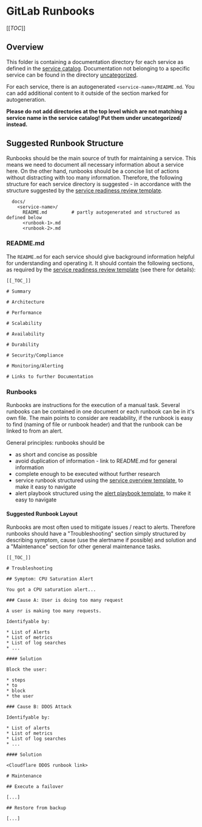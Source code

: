 # GitLab Runbooks

[[_TOC_]]

## Overview

This folder is containing a documentation directory for each service as defined
in the [service catalog](../services/service-catalog.yml). Documentation not
belonging to a specific service can be found in the directory
[uncategorized](uncategorized/).

For each service, there is an autogenerated `<service-name>/README.md`. You can
add additional content to it outside of the section marked for autogeneration.

**Please do not add directories at the top level which are not matching a
service name in the service catalog! Put them under uncategorized/ instead.**

## Suggested Runbook Structure

Runbooks should be the main source of truth for maintaining a service. This
means we need to document all necessary information about a service here. On the
other hand, runbooks should be a concise list of actions without distracting
with too many information. Therefore, the following structure for each service
directory is suggested - in accordance with the structure suggested by the
[service readiness review
template](https://gitlab.com/gitlab-com/gl-infra/readiness/-/blob/master/.gitlab/issue_templates/service_readiness.md).

```
  docs/
    <service-name>/
      README.md         # partly autogenerated and structured as defined below
      <runbook-1>.md
      <runbook-2>.md
```

### README.md

The `README.md` for each service should give background information helpful
for understanding and operating it. It should contain the following sections, as
required by the [service readiness review
template](https://gitlab.com/gitlab-com/gl-infra/readiness/-/blob/master/.gitlab/issue_templates/service_readiness.md) (see there for details):

```
[[_TOC_]]

# Summary

# Architecture

# Performance

# Scalability

# Availability

# Durability

# Security/Compliance

# Monitoring/Alerting

# Links to further Documentation
```

### Runbooks

Runbooks are instructions for the execution of a manual task. Several runbooks
can be contained in one document or each runbook can be in it's own file. The
main points to consider are readability, if the runbook is easy to find (naming
of file or runbook header) and that the runbook can be linked to from an alert.

General principles: runbooks should be

* as short and concise as possible
* avoid duplication of information - link to README.md for general information
* complete enough to be executed without further research
* service runbook structured using the [service overview template](template-service-overview.md), to make it easy to navigate
* alert playbook structured using the [alert playbook template](template-alert-playbook.md), to make it easy to navigate

#### Suggested Runbook Layout

Runbooks are most often used to mitigate issues / react to alerts. Therefore
runbooks should have a "Troubleshooting" section simply structured by describing
symptom, cause (use the alertname if possible) and solution and a "Maintenance"
section for other general maintenance tasks.

```
[[_TOC_]]

# Troubleshooting

## Symptom: CPU Saturation Alert

You got a CPU saturation alert...

### Cause A: User is doing too many request

A user is making too many requests.

Identifyable by:

* List of Alerts
* List of metrics
* List of log searches
* ...

#### Solution

Block the user:

* steps
* to
* block
* the user

### Cause B: DDOS Attack

Identifyable by:

* List of alerts
* List of metrics
* List of log searches
* ...

#### Solution

<Cloudflare DDOS runbook link>

# Maintenance

## Execute a failover

[...]

## Restore from backup

[...]


```
